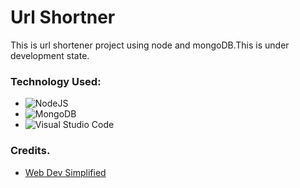 # Url Shortner


This is url shortener project using node and mongoDB.This is under development state.

### Technology Used:

* ![NodeJS](https://img.shields.io/badge/node.js-6DA55F?style=for-the-badge&logo=node.js&logoColor=white)
* ![MongoDB](https://img.shields.io/badge/MongoDB-%234ea94b.svg?style=for-the-badge&logo=mongodb&logoColor=white)
* ![Visual Studio Code](https://img.shields.io/badge/Visual%20Studio%20Code-0078d7.svg?style=for-the-badge&logo=visual-studio-code&logoColor=white)



### Credits.
* [Web Dev Simplified](https://www.youtube.com/watch?v=SLpUKAGnm-g&t=373s)
